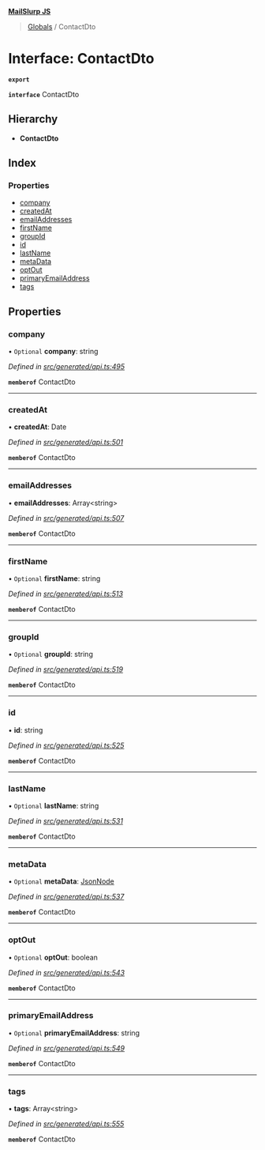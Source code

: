 **[MailSlurp JS](../README.md)**

> [Globals](../README.md) / ContactDto

# Interface: ContactDto

**`export`** 

**`interface`** ContactDto

## Hierarchy

* **ContactDto**

## Index

### Properties

* [company](contactdto.md#company)
* [createdAt](contactdto.md#createdat)
* [emailAddresses](contactdto.md#emailaddresses)
* [firstName](contactdto.md#firstname)
* [groupId](contactdto.md#groupid)
* [id](contactdto.md#id)
* [lastName](contactdto.md#lastname)
* [metaData](contactdto.md#metadata)
* [optOut](contactdto.md#optout)
* [primaryEmailAddress](contactdto.md#primaryemailaddress)
* [tags](contactdto.md#tags)

## Properties

### company

• `Optional` **company**: string

*Defined in [src/generated/api.ts:495](https://github.com/mailslurp/mailslurp-client/blob/b27590b/src/generated/api.ts#L495)*

**`memberof`** ContactDto

___

### createdAt

•  **createdAt**: Date

*Defined in [src/generated/api.ts:501](https://github.com/mailslurp/mailslurp-client/blob/b27590b/src/generated/api.ts#L501)*

**`memberof`** ContactDto

___

### emailAddresses

•  **emailAddresses**: Array\<string>

*Defined in [src/generated/api.ts:507](https://github.com/mailslurp/mailslurp-client/blob/b27590b/src/generated/api.ts#L507)*

**`memberof`** ContactDto

___

### firstName

• `Optional` **firstName**: string

*Defined in [src/generated/api.ts:513](https://github.com/mailslurp/mailslurp-client/blob/b27590b/src/generated/api.ts#L513)*

**`memberof`** ContactDto

___

### groupId

• `Optional` **groupId**: string

*Defined in [src/generated/api.ts:519](https://github.com/mailslurp/mailslurp-client/blob/b27590b/src/generated/api.ts#L519)*

**`memberof`** ContactDto

___

### id

•  **id**: string

*Defined in [src/generated/api.ts:525](https://github.com/mailslurp/mailslurp-client/blob/b27590b/src/generated/api.ts#L525)*

**`memberof`** ContactDto

___

### lastName

• `Optional` **lastName**: string

*Defined in [src/generated/api.ts:531](https://github.com/mailslurp/mailslurp-client/blob/b27590b/src/generated/api.ts#L531)*

**`memberof`** ContactDto

___

### metaData

• `Optional` **metaData**: [JsonNode](jsonnode.md)

*Defined in [src/generated/api.ts:537](https://github.com/mailslurp/mailslurp-client/blob/b27590b/src/generated/api.ts#L537)*

**`memberof`** ContactDto

___

### optOut

• `Optional` **optOut**: boolean

*Defined in [src/generated/api.ts:543](https://github.com/mailslurp/mailslurp-client/blob/b27590b/src/generated/api.ts#L543)*

**`memberof`** ContactDto

___

### primaryEmailAddress

• `Optional` **primaryEmailAddress**: string

*Defined in [src/generated/api.ts:549](https://github.com/mailslurp/mailslurp-client/blob/b27590b/src/generated/api.ts#L549)*

**`memberof`** ContactDto

___

### tags

•  **tags**: Array\<string>

*Defined in [src/generated/api.ts:555](https://github.com/mailslurp/mailslurp-client/blob/b27590b/src/generated/api.ts#L555)*

**`memberof`** ContactDto

